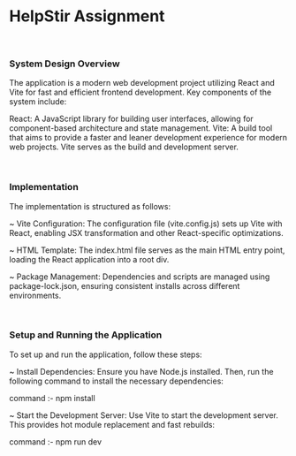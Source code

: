 # HelpStir Assignment

<br/>
<h3> System Design Overview </h3>
The application is a modern web development project utilizing React and Vite for fast and efficient frontend development. Key components of the system include:

React: A JavaScript library for building user interfaces, allowing for component-based architecture and state management.
Vite: A build tool that aims to provide a faster and leaner development experience for modern web projects. Vite serves as the build and development server.

<br/>
<h3>Implementation</h3>


The implementation is structured as follows:

~ Vite Configuration: The configuration file (vite.config.js) sets up Vite with React, enabling JSX transformation and other React-specific optimizations.

~ HTML Template: The index.html file serves as the main HTML entry point, loading the React application into a root div.

~ Package Management: Dependencies and scripts are managed using package-lock.json, ensuring consistent installs across different environments.

<br/>
<h3>Setup and Running the Application</h3>

 To set up and run the application, follow these steps:

~ Install Dependencies:
Ensure you have Node.js installed. Then, run the following command to install the necessary dependencies:

command :- npm install

~ Start the Development Server:
Use Vite to start the development server. This provides hot module replacement and fast rebuilds:

command :- npm run dev

